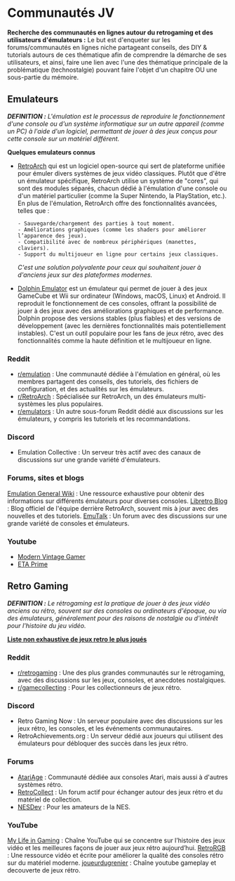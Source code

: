 # Communautés JV

**Recherche des communautés en lignes autour du retrogaming et des utilisateurs d'émulateurs :** Le but est d'enqueter sur les forums/communautés en lignes niche partageant conseils, des DIY & tutorials autours de ces thématique afin de comprendre la démarche de ses utilisateurs, et ainsi, faire une lien avec l'une des thématique principale de la problématique (technostalgie) pouvant faire l'objet d'un chapitre OU une sous-partie du mémoire.

## Emulateurs

_**DEFINITION :** L'émulation est le processus de reproduire le fonctionnement d'une console ou d'un système informatique sur un autre appareil (comme un PC) à l'aide d'un logiciel, permettant de jouer à des jeux conçus pour cette console sur un matériel différent._

**Quelques emulateurs connus**

- [RetroArch](https://www.retroarch.com/) qui est un logiciel open-source qui sert de plateforme unifiée pour émuler divers systèmes de jeux vidéo classiques. Plutôt que d'être un émulateur spécifique, RetroArch utilise un système de "cores", qui sont des modules séparés, chacun dédié à l'émulation d'une console ou d'un matériel particulier (comme la Super Nintendo, la PlayStation, etc.). En plus de l'émulation, RetroArch offre des fonctionnalités avancées, telles que :

      - Sauvegarde/chargement des parties à tout moment.
      - Améliorations graphiques (comme les shaders pour améliorer l’apparence des jeux).
      - Compatibilité avec de nombreux périphériques (manettes, claviers).
      - Support du multijoueur en ligne pour certains jeux classiques.

  _C'est une solution polyvalente pour ceux qui souhaitent jouer à d'anciens jeux sur des plateformes modernes._

- [Dolphin Emulator](https://fr.dolphin-emu.org/download/?cr=fr) est un émulateur qui permet de jouer à des jeux GameCube et Wii sur ordinateur (Windows, macOS, Linux) et Android. Il reproduit le fonctionnement de ces consoles, offrant la possibilité de jouer à des jeux avec des améliorations graphiques et de performance. Dolphin propose des versions stables (plus fiables) et des versions de développement (avec les dernières fonctionnalités mais potentiellement instables). C'est un outil populaire pour les fans de jeux rétro, avec des fonctionnalités comme la haute définition et le multijoueur en ligne.

### Reddit

- [r/emulation](https://www.reddit.com/r/emulation/) : Une communauté dédiée à l'émulation en général, où les membres partagent des conseils, des tutoriels, des fichiers de configuration, et des actualités sur les émulateurs.
- [r/RetroArch](https://www.reddit.com/r/RetroArch/) : Spécialisée sur RetroArch, un des émulateurs multi-systèmes les plus populaires.
- [r/emulators](https://www.reddit.com/r/emulators/) : Un autre sous-forum Reddit dédié aux discussions sur les émulateurs, y compris les tutoriels et les recommandations.

### Discord

- Emulation Collective : Un serveur très actif avec des canaux de discussions sur une grande variété d'émulateurs.

### Forums, sites et blogs

[Emulation General Wiki](https://emulation.gametechwiki.com/index.php/Main_Page) : Une ressource exhaustive pour obtenir des informations sur différents émulateurs pour diverses consoles.
[Libretro Blog](https://www.libretro.com/index.php/category/blog/) : Blog officiel de l'équipe derrière RetroArch, souvent mis à jour avec des nouvelles et des tutoriels.
[EmuTalk](https://www.emutalk.net/) : Un forum avec des discussions sur une grande variété de consoles et émulateurs.

### Youtube

- [Modern Vintage Gamer](https://www.youtube.com/@ModernVintageGamer)
- [ETA Prime](https://www.youtube.com/@ETAPRIME)

## Retro Gaming

_**DEFINITION :** Le rétrogaming est la pratique de jouer à des jeux vidéo anciens ou rétro, souvent sur des consoles ou ordinateurs d'époque, ou via des émulateurs, généralement pour des raisons de nostalgie ou d'intérêt pour l'histoire du jeu vidéo._

[**Liste non exhaustive de jeux retro le plus joués**](/data/2024-08-24/List-games-retrogaming.md)

### Reddit

- [r/retrogaming](https://www.reddit.com/r/retrogaming/) : Une des plus grandes communautés sur le rétrogaming, avec des discussions sur les jeux, consoles, et anecdotes nostalgiques.
- [r/gamecollecting](https://www.reddit.com/r/gamecollecting/) : Pour les collectionneurs de jeux rétro.

### Discord

- Retro Gaming Now : Un serveur populaire avec des discussions sur les jeux rétro, les consoles, et les événements communautaires.
- RetroAchievements.org : Un serveur dédié aux joueurs qui utilisent des émulateurs pour débloquer des succès dans les jeux rétro.

### Forums

- [AtariAge](https://atariage.com/) : Communauté dédiée aux consoles Atari, mais aussi à d'autres systèmes rétro.
- [RetroCollect](https://www.retrocollect.com/) : Un forum actif pour échanger autour des jeux rétro et du matériel de collection.
- [NESDev](https://www.nesdev.org/) : Pour les amateurs de la NES.

### YouTube

[My Life in Gaming](https://www.youtube.com/@mylifeingaming) : Chaîne YouTube qui se concentre sur l’histoire des jeux vidéo et les meilleures façons de jouer aux jeux rétro aujourd’hui.
[RetroRGB](https://www.youtube.com/@RetroRGB) : Une ressource vidéo et écrite pour améliorer la qualité des consoles rétro sur du matériel moderne.
[joueurdugrenier](https://www.youtube.com/@joueurdugrenier) : Chaîne youtube gameplay et decouverte de jeux rétro.
